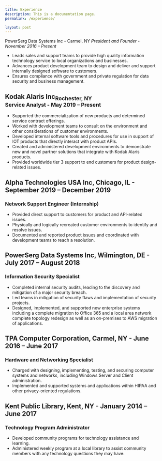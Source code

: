 ```yaml
---
title: Experience
description: This is a documentation page.
permalink: /experience/

layout: post
---
```


PowerSerg Data Systems Inc - Carmel, NY
*President and Founder - November 2016 – Present*
+ Leads sales and support teams to provide high quality information technology service to local organizations and businesses. 
+ Advances product development team to design and deliver and support internally designed software to customers.
+ Ensures compliance with government and private regulation for data security and business management.

## Kodak Alaris Inc<sub>Rochester, NY</sub><br><sup>Service Analyst - May 2019 – Present</sup>
+ Supported the commercialization of new products and determined service contract offerings.
+ Worked with development teams to consult on the environment and other considerations of customer environments.
+ Developed internal software tools and procedures for use in support of IOT products that directly interact with product APIs.
+ Created and administered development environments to demonstrate new and novel partner solutions that integrate with Kodak Alaris products.
+ Provided worldwide tier 3 support to end customers for product design-related issues.

## **Alpha Technologies USA Inc**, Chicago, IL - September 2019 – December 2019
### Network Support Engineer (Internship)
+ Provided direct support to customers for product and API-related issues.
+ Physically and logically recreated customer environments to identify and resolve issues.
+ Documented and reported product issues and coordinated with development teams to reach a resolution.

## **PowerSerg Data Systems Inc**, Wilmington, DE - July 2017 – August 2018
### Information Security Specialist
+	Completed internal security audits, leading to the discovery and mitigation of a major security breach. 
+ Led teams in mitigation of security flaws and implementation of security projects. 
+ Designed, implemented, and supported new enterprise systems including a complete migration to Office 365 and a local area network complete topology redesign as well as an on-premises to AWS migration of applications.

## **TPA Computer Corporation**, Carmel, NY - June 2016 – June 2017
### Hardware and Networking Specialist
+ Charged with designing, implementing, testing, and securing computer systems and networks, including Windows Server and Client administration.
+ Implemented and supported systems and applications within HIPAA and other privacy-oriented regulations.


## **Kent Public Library**, Kent, NY - January 2014 – June 2017
### Technology Program Administrator
+ Developed community programs for technology assistance and learning.
+ Administered weekly program at a local library to assist community members with any technology questions they may have.